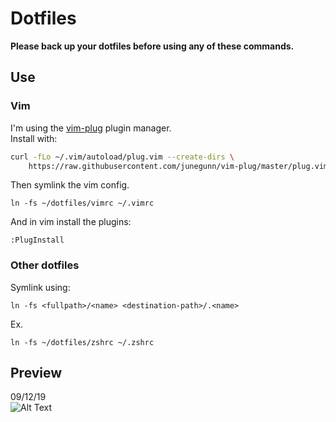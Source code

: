 # Dotfiles  

**Please back up your dotfiles before using any of these commands.**  

## Use  

### Vim  

I'm using the [vim-plug](https://github.com/junegunn/vim-plug) plugin manager.  
Install with:  

```sh
curl -fLo ~/.vim/autoload/plug.vim --create-dirs \
    https://raw.githubusercontent.com/junegunn/vim-plug/master/plug.vim
```

Then symlink the vim config.  
```
ln -fs ~/dotfiles/vimrc ~/.vimrc
```
And in vim install the plugins:  
```
:PlugInstall
```

### Other dotfiles  

Symlink using:  
```
ln -fs <fullpath>/<name> <destination-path>/.<name>
```

Ex.  
```
ln -fs ~/dotfiles/zshrc ~/.zshrc
```

## Preview  
09/12/19  
![Alt Text](https://github.com/smallwat3r/dotfiles/blob/master/_screenshot/screen.png)  
